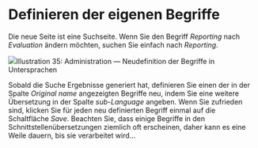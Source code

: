 # Definieren der eigenen Begriffe

Die neue Seite ist eine Suchseite. Wenn Sie den Begriff _Reporting_ nach _Evaluation_ ändern möchten, suchen Sie einfach nach _Reporting_.

![](../../../../.gitbook/assets/graficos40%20%285%29.png)Illustration 35: Administration — Neudefinition der Begriffe in Untersprachen

Sobald die Suche Ergebnisse generiert hat, definieren Sie einen der in der Spalte _Original name_ angezeigten Begriffe neu, indem Sie eine weitere Übersetzung in der Spalte _sub-Language_ angeben. Wenn Sie zufrieden sind, klicken Sie für jeden neu definierten Begriff einmal auf die Schaltfläche _Save_. Beachten Sie, dass einige Begriffe in den Schnittstellenübersetzungen ziemlich oft erscheinen, daher kann es eine Weile dauern, bis sie verarbeitet wird...

